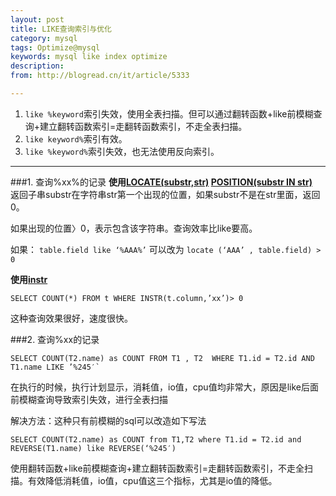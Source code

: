 ```yaml
---
layout: post
title: LIKE查询索引与优化
category: mysql
tags: Optimize@mysql
keywords: mysql like index optimize
description: 
from: http://blogread.cn/it/article/5333

---
```


1. `like %keyword`索引失效，使用全表扫描。但可以通过翻转函数+like前模糊查询+建立翻转函数索引=走翻转函数索引，不走全表扫描。
2. `like keyword%`索引有效。
3. `like %keyword%`索引失效，也无法使用反向索引。

****
###1. 查询%xx%的记录
**使用[LOCATE(substr,str)][locate] [POSITION(substr IN str)][position]**   
返回子串substr在字符串str第一个出现的位置，如果substr不是在str里面，返回0。

如果出现的位置〉0，表示包含该字符串。查询效率比like要高。

如果： `table.field like ‘%AAA%’` 可以改为 `locate (‘AAA’ , table.field) > 0`


**使用[instr][instr]**

    SELECT COUNT(*) FROM t WHERE INSTR(t.column,’xx’)> 0

这种查询效果很好，速度很快。

###2. 查询%xx的记录

    SELECT COUNT(T2.name) as COUNT FROM T1 , T2  WHERE T1.id = T2.id AND T1.name LIKE ’%245′`

在执行的时候，执行计划显示，消耗值，io值，cpu值均非常大，原因是like后面前模糊查询导致索引失效，进行全表扫描

解决方法：这种只有前模糊的sql可以改造如下写法

    SELECT COUNT(T2.name) as COUNT from T1,T2 where T1.id = T2.id and REVERSE(T1.name) like REVERSE(‘%245′)

使用翻转函数+like前模糊查询+建立翻转函数索引=走翻转函数索引，不走全扫描。有效降低消耗值，io值，cpu值这三个指标，尤其是io值的降低。


[locate]: http://dev.mysql.com/doc/refman/5.0/en/string-functions.html#function_locate
[position]: http://dev.mysql.com/doc/refman/5.0/en/string-functions.html#function_position
[instr]: http://dev.mysql.com/doc/refman/5.0/en/string-functions.html#function_instr
